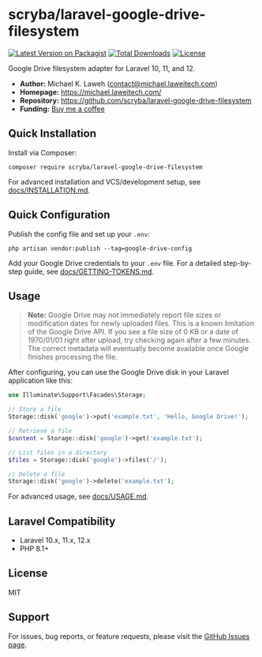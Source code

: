 # scryba/laravel-google-drive-filesystem

[![Latest Version on Packagist](https://img.shields.io/packagist/v/scryba/laravel-google-drive-filesystem.svg?style=flat-square)](https://packagist.org/packages/scryba/laravel-google-drive-filesystem)
[![Total Downloads](https://img.shields.io/packagist/dt/scryba/laravel-google-drive-filesystem.svg?style=flat-square)](https://packagist.org/packages/scryba/laravel-google-drive-filesystem)
[![License](https://img.shields.io/packagist/l/scryba/laravel-google-drive-filesystem.svg?style=flat-square)](https://packagist.org/packages/scryba/laravel-google-drive-filesystem)

Google Drive filesystem adapter for Laravel 10, 11, and 12.

- **Author:** Michael K. Laweh (<contact@michael.laweitech.com>)
- **Homepage:** <https://michael.laweitech.com/>
- **Repository:** <https://github.com/scryba/laravel-google-drive-filesystem>
- **Funding:** [Buy me a coffee](https://michael.laweitech.com/buy-me-a-coffee)

## Quick Installation

Install via Composer:

```
composer require scryba/laravel-google-drive-filesystem
```

For advanced installation and VCS/development setup, see [docs/INSTALLATION.md](docs/INSTALLATION.md).

## Quick Configuration

Publish the config file and set up your `.env`:

```
php artisan vendor:publish --tag=google-drive-config
```

Add your Google Drive credentials to your `.env` file. For a detailed step-by-step guide, see [docs/GETTING-TOKENS.md](docs/GETTING-TOKENS.md).

## Usage

> **Note:**
> Google Drive may not immediately report file sizes or modification dates for newly uploaded files. This is a known limitation of the Google Drive API. If you see a file size of 0 KB or a date of 1970/01/01 right after upload, try checking again after a few minutes. The correct metadata will eventually become available once Google finishes processing the file.

After configuring, you can use the Google Drive disk in your Laravel application like this:

```php
use Illuminate\Support\Facades\Storage;

// Store a file
Storage::disk('google')->put('example.txt', 'Hello, Google Drive!');

// Retrieve a file
$content = Storage::disk('google')->get('example.txt');

// List files in a directory
$files = Storage::disk('google')->files('/');

// Delete a file
Storage::disk('google')->delete('example.txt');
```

For advanced usage, see [docs/USAGE.md](docs/USAGE.md).

## Laravel Compatibility

- Laravel 10.x, 11.x, 12.x
- PHP 8.1+

## License

MIT

## Support

For issues, bug reports, or feature requests, please visit the [GitHub Issues page](https://github.com/scryba/laravel-google-drive-filesystem/issues).
